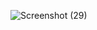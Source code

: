 ![Screenshot (29)](https://github.com/Nikhil10012/CodeClause_project1/assets/115356116/f486bf8d-6dcf-434c-b0b2-7d89e89b6430)
